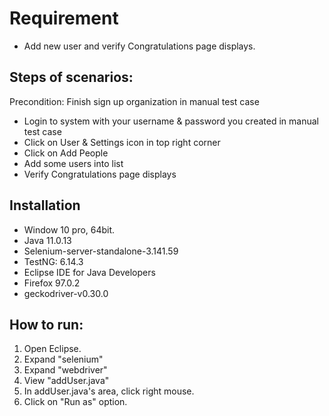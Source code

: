# Requirement
- Add new user and verify Congratulations page displays.
## Steps of scenarios:
Precondition: Finish sign up organization in manual test case
- Login to system with your username & password you created in manual test
case
- Click on User & Settings icon in top right corner
- Click on Add People
- Add some users into list
- Verify Congratulations page displays
 
## Installation
- Window 10 pro, 64bit.
- Java 11.0.13
- Selenium-server-standalone-3.141.59
- TestNG: 6.14.3
- Eclipse IDE for Java Developers
- Firefox 97.0.2
- geckodriver-v0.30.0


## How to run:
1. Open Eclipse.
2. Expand "selenium"
3. Expand "webdriver"
4. View "addUser.java"
5. In addUser.java's area, click right mouse.
6. Click on "Run as" option.
